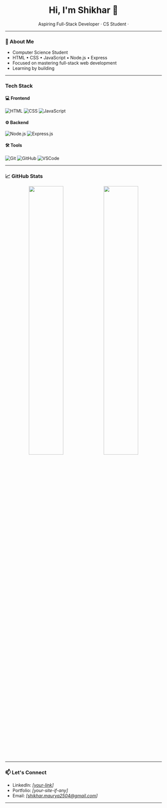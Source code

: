 <h1 align="center">Hi, I'm Shikhar 👋</h1>

<p align="center">
  Aspiring Full-Stack Developer · CS Student · 
</p>

---

### 🚀 About Me

- Computer Science Student  
- HTML • CSS • JavaScript • Node.js • Express  
- Focused on mastering full-stack web development  
- Learning by building

---

###  Tech Stack

#### 💻 Frontend
![HTML](https://img.shields.io/badge/HTML5-E34F26?style=for-the-badge&logo=html5&logoColor=white)
![CSS](https://img.shields.io/badge/CSS3-1572B6?style=for-the-badge&logo=css3&logoColor=white)
![JavaScript](https://img.shields.io/badge/JavaScript-F7DF1E?style=for-the-badge&logo=javascript&logoColor=black)

#### ⚙️ Backend
![Node.js](https://img.shields.io/badge/Node.js-339933?style=for-the-badge&logo=nodedotjs&logoColor=white)
![Express.js](https://img.shields.io/badge/Express.js-000000?style=for-the-badge&logo=express&logoColor=white)

#### 🛠 Tools
![Git](https://img.shields.io/badge/Git-F05032?style=for-the-badge&logo=git&logoColor=white)
![GitHub](https://img.shields.io/badge/GitHub-000000?style=for-the-badge&logo=github&logoColor=white)
![VSCode](https://img.shields.io/badge/VS%20Code-007ACC?style=for-the-badge&logo=visualstudiocode&logoColor=white)

---

### 📈 GitHub Stats

<p align="center">
  <img src="https://github-readme-stats.vercel.app/api?username=your-github-username&show_icons=true&theme=tokyonight" width="47%" />
  <img src="https://github-readme-stats.vercel.app/api/top-langs/?username=your-github-username&layout=compact&theme=tokyonight" width="47%" />
</p>

---

### 📫 Let's Connect

- LinkedIn: *[[your-link](https://www.linkedin.com/in/shikhar-maurya-8a140b249/)]*  
- Portfolio: *[your-site-if-any]*  
- Email: *[shikhar.maurya2504@gmail.com]*

---



